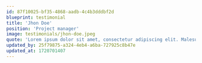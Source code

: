 ```yaml
---
id: 87f10025-bf35-4868-aadb-4c4b3dddbf2d
blueprint: testimonial
title: 'Jhon Doe'
position: 'Project manager'
image: testimonials/jhon-doe.jpeg
quote: 'Lorem ipsum dolor sit amet, consectetur adipiscing elit. Malesuada interdum mi tortor nascetur at cursus. Donec cursus dis ut habitasse amet. Donec pretium, mauris, mauris eget vulputate tempor, aliquam. Ultricies feugiat nulla nibh rhoncus, porttitor ornare ipsum enim.'
updated_by: 25f79875-a324-4eb4-a6ba-727925c8b47e
updated_at: 1720701407
---
```

